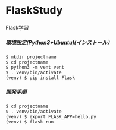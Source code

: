 # FlaskStudy
Flask学習

##### 環境設定(Python3+Ubuntu)(インストール）  
```
$ mkdir projectname  
$ cd projectname  
$ python3 -m vent vent  
$ . venv/bin/activate
(venv) $ pip install Flask
```  
##### 開発手順  
```
$ cd projectname   
$ . venv/bin/activate
(venv) $ export FLASK_APP=hello.py
(venv) $ flask run
```

